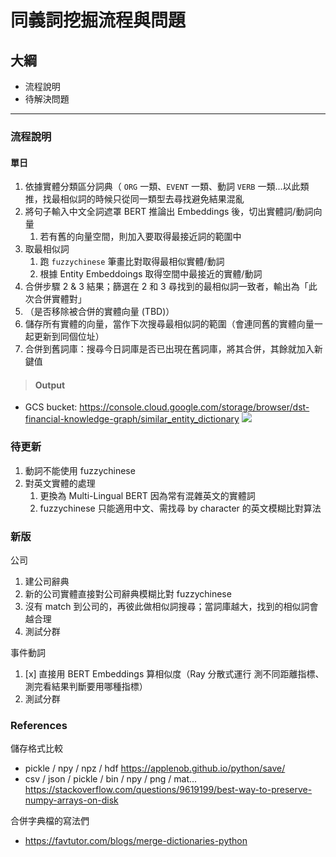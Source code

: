# 同義詞挖掘流程與問題

## 大綱
- 流程說明
- 待解決問題

---

### 流程說明

#### 單日

1. 依據實體分類區分詞典（ `ORG` 一類、`EVENT` 一類、動詞 `VERB` 一類...以此類推，找最相似詞的時候只從同一類型去尋找避免結果混亂
2. 將句子輸入中文全詞遮罩 BERT 推論出 Embeddings 後，切出實體詞/動詞向量
   1. 若有舊的向量空間，則加入要取得最接近詞的範圍中
3. 取最相似詞
   1. 跑 `fuzzychinese` 筆畫比對取得最相似實體/動詞
   2. 根據 Entity Embeddoings 取得空間中最接近的實體/動詞
4. 合併步驟 2 & 3 結果；篩選在 2 和 3 尋找到的最相似詞一致者，輸出為「此次合併實體對」
5. （是否移除被合併的實體向量 (TBD)）
6. 儲存所有實體的向量，當作下次搜尋最相似詞的範圍（會連同舊的實體向量一起更新到同個位址）
7. 合併到舊詞庫：搜尋今日詞庫是否已出現在舊詞庫，將其合併，其餘就加入新鍵值

  > #### Output
  - GCS bucket: https://console.cloud.google.com/storage/browser/dst-financial-knowledge-graph/similar_entity_dictionary
  ![](https://i.imgur.com/y57UEb4.png)


### 待更新
1. 動詞不能使用 fuzzychinese
2. 對英文實體的處理
   1. 更換為 Multi-Lingual BERT 因為常有混雜英文的實體詞
   2. fuzzychinese 只能適用中文、需找尋 by character 的英文模糊比對算法

### 新版
公司
1. 建公司辭典
2. 新的公司實體直接對公司辭典模糊比對 fuzzychinese
3. 沒有 match 到公司的，再彼此做相似詞搜尋；當詞庫越大，找到的相似詞會越合理
4. 測試分群

事件動詞
1. [x] 直接用 BERT Embeddings 算相似度（Ray 分散式運行 測不同距離指標、測完看結果判斷要用哪種指標）
2. 測試分群

### References
儲存格式比較
- pickle / npy / npz / hdf
https://applenob.github.io/python/save/
- csv / json / pickle / bin / npy / png / mat...
https://stackoverflow.com/questions/9619199/best-way-to-preserve-numpy-arrays-on-disk

合併字典檔的寫法們
- https://favtutor.com/blogs/merge-dictionaries-python

